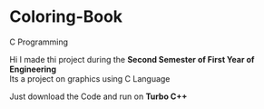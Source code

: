 # Coloring-Book
C Programming

Hi I made thi project during the <b>Second Semester of First Year of Engineering</b><br>
Its a project on graphics using C Language<br>

Just download the Code and run on <strong>Turbo C++

